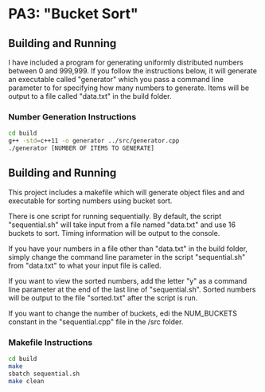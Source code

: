 # PA3: "Bucket Sort"

## Building and Running
I have included a program for generating uniformly distributed numbers between 0 and 999,999. 
If you follow the instructions below, it will generate an executable called "generator" which
you pass a command line parameter to for specifying how many numbers to generate. Items
will be output to a file called "data.txt" in the build folder.

### Number Generation Instructions

```bash
cd build
g++ -std=c++11 -o generator ../src/generator.cpp
./generator [NUMBER OF ITEMS TO GENERATE]
```

## Building and Running
This project includes a makefile which will generate object files and and executable for sorting numbers using bucket sort.

There is one script for running sequentially. By default, the script "sequential.sh"
will take input from a file named "data.txt" and use 16 buckets to sort. Timing
information will be output to the console.

If you have your numbers in a file other than "data.txt" in the build folder,
simply change the command line parameter in the script "sequential.sh" from "data.txt"
to what your input file is called.

If you want to view the sorted numbers, add the letter "y" as a command line parameter
at the end of the last line of "sequential.sh". Sorted numbers will be output
to the file "sorted.txt" after the script is run.

If you want to change the number of buckets, edi the NUM_BUCKETS constant in the
"sequential.cpp" file in the /src folder. 

### Makefile Instructions

```bash
cd build
make
sbatch sequential.sh
make clean
```
